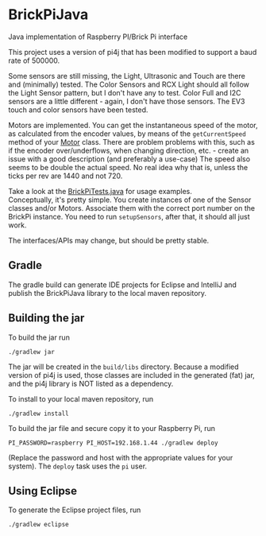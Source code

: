 BrickPiJava
===========

Java implementation of Raspberry PI/Brick Pi interface


This project uses a version of pi4j that has been modified to support a baud rate of 500000.

Some sensors are still missing, the Light, Ultrasonic and Touch are there and (minimally) tested.  The Color Sensors and RCX Light should all follow the Light Sensor pattern, but I don't have any to test. Color Full and I2C sensors are a little different - again, I don't have those sensors.  The EV3 touch and color sensors have been tested.

Motors are implemented.  You can get the instantaneous speed of the motor, as calculated from the encoder values, by means of the `getCurrentSpeed` method of your [Motor](src/main/java/com/ergotech/brickpi/motion/Motor.java) class.  There are problem problems with this, such as if the encoder over/underflows, when changing direction, etc. - create an issue with a good description (and preferably a use-case)  The speed also seems to be double the actual speed.  No real idea why that is, unless the ticks per rev are 1440 and not 720.	

Take a look at the [BrickPiTests.java](src/main/java/com/ergotech/brickpi/BrickPiTests.java) for usage examples.  
Conceptually, it's pretty simple.  You create instances of one of the Sensor classes and/or Motors.  Associate them with the correct port number on the BrickPi instance.  You need to run `setupSensors`, after that, it should all just work. 

The interfaces/APIs may change, but should be pretty stable.
 
Gradle
------

The gradle build can generate IDE projects for Eclipse and IntelliJ and publish the BrickPiJava
library to the local maven repository.  

Building the jar
--------

To build the jar run

    ./gradlew jar
    
The jar will be created in the `build/libs` directory.  Because a modified version of pi4j is used, those classes are included in the generated (fat) jar, and the pi4j library is NOT listed as a 
dependency.

To install to your local maven repository, run

    ./gradlew install

To build the jar file and secure copy it to your Raspberry Pi, run

    PI_PASSWORD=raspberry PI_HOST=192.168.1.44 ./gradlew deploy

(Replace the password and host with the appropriate values for your system).  The `deploy` task uses the `pi` user.
    
Using Eclipse
----------

To generate the Eclipse project files, run

    ./gradlew eclipse 

